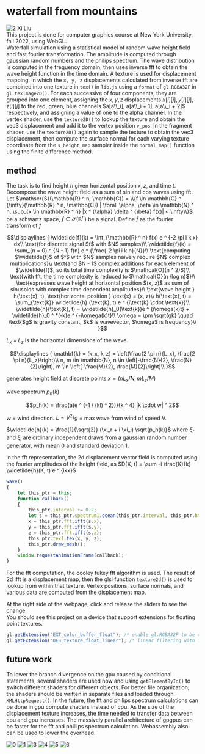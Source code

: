 # waterfall from mountains
![2](a/image/2.png)
Xi Liu<br>
This project is done for computer graphics course at New York University, fall 2022, using WebGL.<br>
Waterfall simulation using a statistical model of random wave height field and fast fourier transformation. The amplitude is computed through gaussian random numbers and the philips spectrum. The wave distribution is computed in the frequency domain, then uses inverse fft to obtain the wave height function in the time domain. A texture is used for displacement mapping, in which the ```x, y, z``` displacements calculated from inverse fft are combined into one texture in ```tex()``` in ```lib.js``` using a ```format``` of ```gl.RGBA32F``` in ```gl.texImage2D()```. For each successive of four components, they are grouped into one element, assigning the $x, y, z$ displacements $x[i][j], y[i][j], z[i][j]$ to the red, green, blue channels $a[a\\_i], a[a\\_i + 1], a[a\\_i + 2]$ respectively, and assigning a value of one to the alpha channel. In the vertex shader, use the ```texture2D()``` to lookup the texture and obtain the vec3 displacement and add it to the vertex position ```v_pos```. In the fragment shader, use the ```texture2D()``` again to sample the texture to obtain the vec3 displacement, then compute the surface normal for each varying texture coordinate from the ```s_height_map``` sampler inside the ```normal_map()``` function using the finite difference method.

## method
The task is to find height $h$ given horizontal position $x, z$, and time $t$.<br>
Decompose the wave height field as a sum of sin and cos waves using fft.<br>
Let $\mathscr{S}(\mathbb{R} ^ n, \mathbb{C}) = \\{f \in \mathbb{C} ^ {\infty}(\mathbb{R} ^ n, \mathbb{C}) | \forall \alpha, \beta \in \mathbb{N} ^ n, \sup_{x \in \mathbb{R} ^ n} |x ^ {\alpha} \delta ^ {\beta} f(x)| < \infty\\}$ be a schwartz space, $f \in \mathscr{S}(\mathbb{R} ^ n)$ be a signal. Define $\widetilde f$ as the fourier transform of $f$
```math
\displaylines
{
  \widetilde{f}(k) = \int_{\mathbb{R} ^ n} f(x) e ^ {-2 \pi i k x} dx\\
  \text{for discrete signal $f$ with $N$ samples}\\
  \widetilde{f}(k) = \sum_{n = 0} ^ {N - 1} f(n) e ^ {\frac{-2 \pi i k n}{N}}\\
  \text{computing $\widetilde{f}$ of $f$ with $N$ samples naively require $N$ complex multiplications}\\
  \text{and $N - 1$ complex additions for each element of $\widetilde{f}$, so its total time complexity is $\mathcal{O}(n ^ 2)$}\\
  \text{with fft, the time complexity is reduced to $\mathcal{O}(n \log n)$}\\
  \text{expresses wave height at horizontal position $(x, z)$ as sum of sinusoids
with complex time dependent amplitudes}\\
  \text{wave height } h(\text{x}, t), \text{horizontal position } \text{x} = (x, z)\\
  h(\text{x}, t) = \sum_{\text{k}} \widetilde{h} (\text{k}, t) e ^ {i\text{k} \cdot \text{x}}\\
  \widetilde{h}(\text{k}, t) = \widetilde{h}_0(\text{k})e ^ {i\omega(k)t} + \widetilde{h}_0 ^ *(-k)e ^ {-i\omega(k)t}\\
  \omega = \pm \sqrt{gk} \quad \text{$g$ is gravity constant, $k$ is wavevector, $\omega$ is frequency}\\
}
```

$L_x \times L_z$ is the horizontal dimensions of the wave.
```math
\displaylines
{
  \mathbf{k} = (k_x, k_z) = \left(\frac{2 \pi n}{L_x}, \frac{2 \pi n}{L_z}\right)\\
  n, m \in \mathbb{N}, n \in \left[-\frac{N}{2}, \frac{N}{2}\right), m \in \left[-\frac{M}{2}, \frac{M}{2}\right)\\
}
```

generates height field at discrete points $x = (n L_x / N, m L_z / M)$

wave spectrum $p_h(k)$
```math
p_h(k) = \frac{a(e ^ {-1 / (kl) ^ 2})}{k ^ 4} |k \cdot w| ^ 2
```
$w$ = wind direction.
$L = V ^ 2 / g$ = max wave from wind of speed V.

$\widetilde{h}(k) = \frac{1}{\sqrt{2}} (\xi_r + i \xi_i) \sqrt{p_h(k)}$
where $\xi_r$ and $\xi_i$ are ordinary independent draws from a gaussian
random number generator, with mean 0 and standard deviation 1.

in the fft representation, the 2d displacement vector field is computed using the fourier amplitudes of the height field, as
$D(X, t) = \sum -i \frac{K}{k} \widetilde{h}(K, t) e ^ {ikx}$

```javascript
wave()
{
    let this_ptr = this;
    function callback()
    {
        this_ptr.interval += 0.2;
        let s = this_ptr.spectrum1.ocean(this_ptr.interval, this_ptr.htilde0, this_ptr.htilde1),
        x = this_ptr.fft.ifft(s.x),
        y = this_ptr.fft.ifft(s.y),
        z = this_ptr.fft.ifft(s.z);
        this_ptr.tex1.tex(x, y, z);
        this_ptr.draw_mesh();
    }
    window.requestAnimationFrame(callback);
}
```

For the fft computation, the cooley tukey fft algorithm is used.
The result of 2d ifft is a displacement map, then the glsl function ```texture2d()``` is used to lookup from within that texture. Vertex positions, surface normals, and various data are computed from the displacement map.

At the right side of the webpage, click and release the sliders to see the change.<br>
You should see this project on a device that support extensions for floating point textures.
```javascript
gl.getExtension("EXT_color_buffer_float"); /* enable gl.RGBA32F to be color renderable */
gl.getExtension("OES_texture_float_linear"); /* linear filtering with float pixel textures */
```

## future work
To lower the branch divergence on the gpu caused by conditional statements, several shaders are used now and using ```getElementById()``` to switch different shaders for different objects. For better file organization, the shaders should be written in separate files and loaded through ```XMLHttpRequest()```. In the future, the fft and philips spectrum calculations can be done in gpu compute shaders instead of cpu. As the size of the displacement texture increases, the time needed to transfer data between cpu and gpu increases. The massively parallel architecture of gpgpus can be faster for the fft and phillips spectrum calculation. Webassembly also can be used to lower the overhead.

![0](a/image/0.png)
![1](a/image/1.png)
![3](a/image/3.png)
![4](a/image/4.png)
![5](a/image/5.png)
![6](a/image/6.png)
